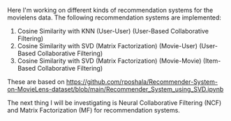 Here I'm working on different kinds of recommendation systems for the movielens data. The following recommendation systems are implemented:
1. Cosine Similarity with KNN (User-User) (User-Based Collaborative Filtering)
2. Cosine Similarity with SVD (Matrix Factorization) (Movie-User) (User-Based Collaborative Filtering)
3. Cosine Similarity with SVD (Matrix Factorization) (Movie-Movie) (Item-Based Collaborative Filtering)

These are based on https://github.com/rposhala/Recommender-System-on-MovieLens-dataset/blob/main/Recommender_System_using_SVD.ipynb

The next thing I will be investigating is Neural Collaborative Filtering (NCF) and Matrix Factorization (MF) for recommendation systems.